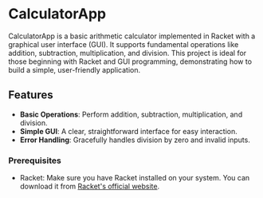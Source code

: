 # CalculatorApp

CalculatorApp is a basic arithmetic calculator implemented in Racket with a graphical user interface (GUI). It supports fundamental operations like addition, subtraction, multiplication, and division. This project is ideal for those beginning with Racket and GUI programming, demonstrating how to build a simple, user-friendly application.

## Features

- **Basic Operations**: Perform addition, subtraction, multiplication, and division.
- **Simple GUI**: A clear, straightforward interface for easy interaction.
- **Error Handling**: Gracefully handles division by zero and invalid inputs.


### Prerequisites

- Racket: Make sure you have Racket installed on your system. You can download it from [Racket's official website](https://racket-lang.org/).
